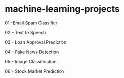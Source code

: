 # machine-learning-projects
01 -Email Spam Classifier

02 - Text to Speech

03 - Loan Approval Prediction

04 - Fake News Detection

05 - Image Classification

06 - Stock Market Prediction
